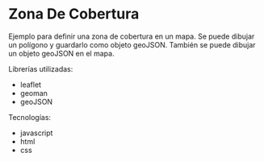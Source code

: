 # Zona De Cobertura
Ejemplo para definir una zona de cobertura en un mapa.
Se puede dibujar un polígono y guardarlo como objeto geoJSON.
También se puede dibujar un objeto geoJSON en el mapa.

Librerías utilizadas:
- leaflet
- geoman
- geoJSON

Tecnologías:
- javascript
- html
- css
